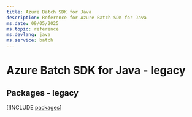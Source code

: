 ```yaml
---
title: Azure Batch SDK for Java
description: Reference for Azure Batch SDK for Java
ms.date: 09/05/2025
ms.topic: reference
ms.devlang: java
ms.service: batch
---
```

# Azure Batch SDK for Java - legacy
## Packages - legacy
[!INCLUDE [packages](batch-index.md)]